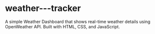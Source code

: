 # weather---tracker
A simple Weather Dashboard that shows real-time weather details using OpenWeather API. Built with HTML, CSS, and JavaScript.
